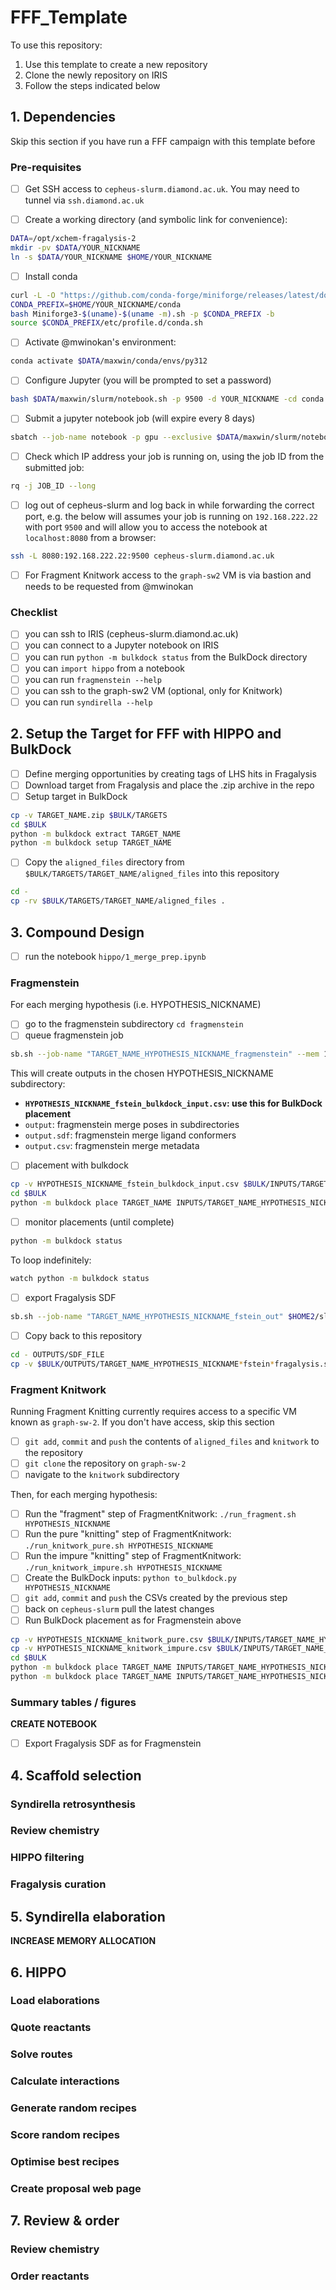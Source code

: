 # FFF_Template

To use this repository:

1. Use this template to create a new repository
1. Clone the newly repository on IRIS
1. Follow the steps indicated below

## 1. Dependencies

Skip this section if you have run a FFF campaign with this template before

### Pre-requisites

- [ ] Get SSH access to `cepheus-slurm.diamond.ac.uk`. You may need to tunnel via `ssh.diamond.ac.uk`

- [ ] Create a working directory (and symbolic link for convenience): 

```bash
DATA=/opt/xchem-fragalysis-2
mkdir -pv $DATA/YOUR_NICKNAME
ln -s $DATA/YOUR_NICKNAME $HOME/YOUR_NICKNAME
```

- [ ] Install conda

```bash
curl -L -O "https://github.com/conda-forge/miniforge/releases/latest/download/Miniforge3-$(uname)-$(uname -m).sh"
CONDA_PREFIX=$HOME/YOUR_NICKNAME/conda
bash Miniforge3-$(uname)-$(uname -m).sh -p $CONDA_PREFIX -b
source $CONDA_PREFIX/etc/profile.d/conda.sh
```

- [ ] Activate @mwinokan's environment:

```bash
conda activate $DATA/maxwin/conda/envs/py312
```

- [ ] Configure Jupyter (you will be prompted to set a password)

```bash
bash $DATA/maxwin/slurm/notebook.sh -p 9500 -d YOUR_NICKNAME -cd conda -jc $DATA/YOUR_NICKNAME/jupyter_slurm -ce py312 -ajc -js
```

- [ ] Submit a jupyter notebook job (will expire every 8 days)

```bash
sbatch --job-name notebook -p gpu --exclusive $DATA/maxwin/slurm/notebook.sh -p 9500 -d YOUR_NICKNAME -cd conda -jc $DATA/YOUR_NICKNAME/jupyter_slurm -ce py312 -ajc
```

- [ ] Check which IP address your job is running on, using the job ID from the submitted job:

```bash
rq -j JOB_ID --long
```

- [ ] log out of cepheus-slurm and log back in while forwarding the correct port, e.g. the below will assumes your job is running on `192.168.222.22` with port `9500` and will allow you to access the notebook at `localhost:8080` from a browser:

```bash
ssh -L 8080:192.168.222.22:9500 cepheus-slurm.diamond.ac.uk
```

- [ ] For Fragment Knitwork access to the `graph-sw2` VM is via bastion and needs to be requested from @mwinokan

### Checklist

- [ ] you can ssh to IRIS (cepheus-slurm.diamond.ac.uk)
- [ ] you can connect to a Jupyter notebook on IRIS
- [ ] you can run `python -m bulkdock status` from the BulkDock directory
- [ ] you can `import hippo` from a notebook
- [ ] you can run `fragmenstein --help`
- [ ] you can ssh to the graph-sw2 VM (optional, only for Knitwork)
- [ ] you can run `syndirella --help`

## 2. Setup the Target for FFF with HIPPO and BulkDock

- [ ] Define merging opportunities by creating tags of LHS hits in Fragalysis
- [ ] Download target from Fragalysis and place the .zip archive in the repo
- [ ] Setup target in BulkDock 

```bash
cp -v TARGET_NAME.zip $BULK/TARGETS
cd $BULK
python -m bulkdock extract TARGET_NAME
python -m bulkdock setup TARGET_NAME
```

- [ ] Copy the `aligned_files` directory from `$BULK/TARGETS/TARGET_NAME/aligned_files` into this repository

```bash
cd - 
cp -rv $BULK/TARGETS/TARGET_NAME/aligned_files .
```

## 3. Compound Design

- [ ] run the notebook `hippo/1_merge_prep.ipynb`

### Fragmenstein

For each merging hypothesis (i.e. HYPOTHESIS_NICKNAME)

- [ ] go to the fragmenstein subdirectory `cd fragmenstein`
- [ ] queue fragmenstein job 

```bash
sb.sh --job-name "TARGET_NAME_HYPOTHESIS_NICKNAME_fragmenstein" --mem 16000 $HOME2/slurm/run_bash_with_conda.sh run_fragmenstein.sh HYPOTHESIS_NICKNAME
```

This will create outputs in the chosen HYPOTHESIS_NICKNAME subdirectory:

- **`HYPOTHESIS_NICKNAME_fstein_bulkdock_input.csv`: use this for BulkDock placement**
- `output`: fragmenstein merge poses in subdirectories
- `output.sdf`: fragmenstein merge ligand conformers
- `output.csv`: fragmenstein merge metadata

- [ ] placement with bulkdock

```bash
cp -v HYPOTHESIS_NICKNAME_fstein_bulkdock_input.csv $BULK/INPUTS/TARGET_NAME_HYPOTHESIS_NICKNAME_fstein.csv
cd $BULK
python -m bulkdock place TARGET_NAME INPUTS/TARGET_NAME_HYPOTHESIS_NICKNAME_fstein.csv
```

- [ ] monitor placements (until complete)

```bash
python -m bulkdock status
```

To loop indefinitely:

```bash
watch python -m bulkdock status
```

- [ ] export Fragalysis SDF

```bash
sb.sh --job-name "TARGET_NAME_HYPOTHESIS_NICKNAME_fstein_out" $HOME2/slurm/run_python.sh -m bulkdock to-fragalysis TARGET_NAME OUTPUTS/SDF_FILE HYPOTHESIS_NICKNAME_fstein
```

- [ ] Copy back to this repository

```bash
cd - OUTPUTS/SDF_FILE
cp -v $BULK/OUTPUTS/TARGET_NAME_HYPOTHESIS_NICKNAME*fstein*fragalysis.sdf .
```

### Fragment Knitwork

Running Fragment Knitting currently requires access to a specific VM known as `graph-sw-2`. If you don't have access, skip this section

- [ ] `git add`, `commit` and `push` the contents of `aligned_files` and `knitwork` to the repository
- [ ] `git clone` the repository on `graph-sw-2`
- [ ] navigate to the `knitwork` subdirectory

Then, for each merging hypothesis:

- [ ] Run the "fragment" step of FragmentKnitwork: `./run_fragment.sh HYPOTHESIS_NICKNAME`
- [ ] Run the pure "knitting" step of FragmentKnitwork: `./run_knitwork_pure.sh HYPOTHESIS_NICKNAME`
- [ ] Run the impure "knitting" step of FragmentKnitwork: `./run_knitwork_impure.sh HYPOTHESIS_NICKNAME`
- [ ] Create the BulkDock inputs: `python to_bulkdock.py HYPOTHESIS_NICKNAME`
- [ ] `git add`, `commit` and `push` the CSVs created by the previous step
- [ ] back on `cepheus-slurm` pull the latest changes
- [ ] Run BulkDock placement as for Fragmenstein above

```bash
cp -v HYPOTHESIS_NICKNAME_knitwork_pure.csv $BULK/INPUTS/TARGET_NAME_HYPOTHESIS_NICKNAME_knitwork_pure.csv
cp -v HYPOTHESIS_NICKNAME_knitwork_impure.csv $BULK/INPUTS/TARGET_NAME_HYPOTHESIS_NICKNAME_knitwork_impure.csv
cd $BULK
python -m bulkdock place TARGET_NAME INPUTS/TARGET_NAME_HYPOTHESIS_NICKNAME_knitwork_pure.csv
python -m bulkdock place TARGET_NAME INPUTS/TARGET_NAME_HYPOTHESIS_NICKNAME_knitwork_impure.csv
```

### Summary tables / figures

**CREATE NOTEBOOK**

- [ ] Export Fragalysis SDF as for Fragmenstein

## 4. Scaffold selection

### Syndirella retrosynthesis
### Review chemistry
### HIPPO filtering
### Fragalysis curation

## 5. Syndirella elaboration

**INCREASE MEMORY ALLOCATION**

## 6. HIPPO

### Load elaborations
### Quote reactants
### Solve routes
### Calculate interactions
### Generate random recipes
### Score random recipes
### Optimise best recipes
### Create proposal web page

## 7. Review & order

### Review chemistry
### Order reactants
